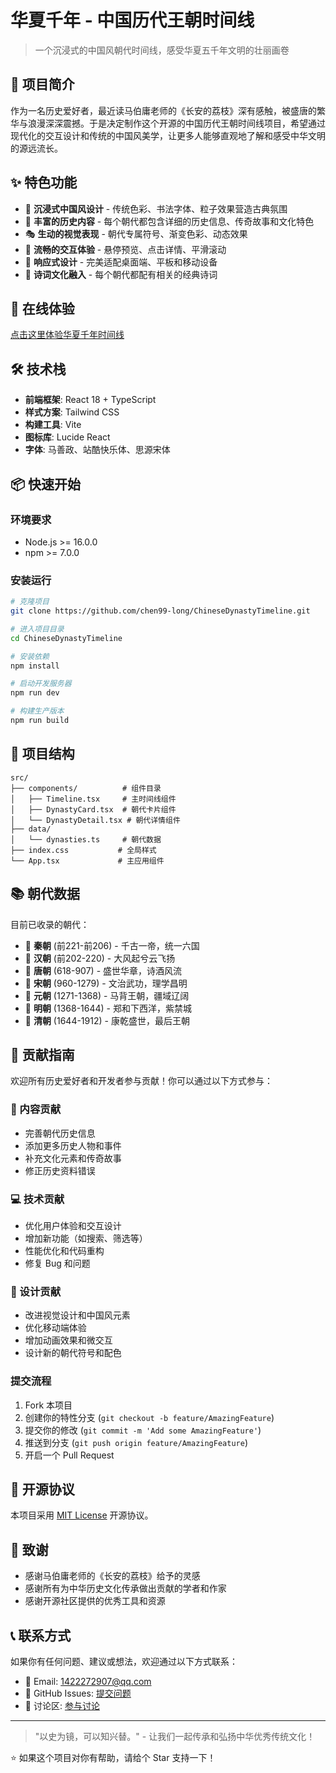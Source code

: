 # 华夏千年 - 中国历代王朝时间线

> 一个沉浸式的中国风朝代时间线，感受华夏五千年文明的壮丽画卷

## 🌟 项目简介

作为一名历史爱好者，最近读马伯庸老师的《长安的荔枝》深有感触，被盛唐的繁华与浪漫深深震撼。于是决定制作这个开源的中国历代王朝时间线项目，希望通过现代化的交互设计和传统的中国风美学，让更多人能够直观地了解和感受中华文明的源远流长。

## ✨ 特色功能

- 🎨 **沉浸式中国风设计** - 传统色彩、书法字体、粒子效果营造古典氛围
- 📜 **丰富的历史内容** - 每个朝代都包含详细的历史信息、传奇故事和文化特色
- 🎭 **生动的视觉表现** - 朝代专属符号、渐变色彩、动态效果
- 💫 **流畅的交互体验** - 悬停预览、点击详情、平滑滚动
- 📱 **响应式设计** - 完美适配桌面端、平板和移动设备
- 🎵 **诗词文化融入** - 每个朝代都配有相关的经典诗词

## 🚀 在线体验

[点击这里体验华夏千年时间线](https://chaodai.life/)

## 🛠️ 技术栈

- **前端框架**: React 18 + TypeScript
- **样式方案**: Tailwind CSS
- **构建工具**: Vite
- **图标库**: Lucide React
- **字体**: 马善政、站酷快乐体、思源宋体

## 📦 快速开始

### 环境要求

- Node.js >= 16.0.0
- npm >= 7.0.0

### 安装运行

```bash
# 克隆项目
git clone https://github.com/chen99-long/ChineseDynastyTimeline.git

# 进入项目目录
cd ChineseDynastyTimeline

# 安装依赖
npm install

# 启动开发服务器
npm run dev

# 构建生产版本
npm run build
```

## 🎯 项目结构

```
src/
├── components/          # 组件目录
│   ├── Timeline.tsx     # 主时间线组件
│   ├── DynastyCard.tsx  # 朝代卡片组件
│   └── DynastyDetail.tsx # 朝代详情组件
├── data/
│   └── dynasties.ts     # 朝代数据
├── index.css           # 全局样式
└── App.tsx             # 主应用组件
```

## 📚 朝代数据

目前已收录的朝代：
- 🐉 **秦朝** (前221-前206) - 千古一帝，统一六国
- 🏮 **汉朝** (前202-220) - 大风起兮云飞扬
- 🌸 **唐朝** (618-907) - 盛世华章，诗酒风流
- 🎋 **宋朝** (960-1279) - 文治武功，理学昌明
- 🏹 **元朝** (1271-1368) - 马背王朝，疆域辽阔
- 🌅 **明朝** (1368-1644) - 郑和下西洋，紫禁城
- 🦅 **清朝** (1644-1912) - 康乾盛世，最后王朝

## 🤝 贡献指南

欢迎所有历史爱好者和开发者参与贡献！你可以通过以下方式参与：

### 📖 内容贡献
- 完善朝代历史信息
- 添加更多历史人物和事件
- 补充文化元素和传奇故事
- 修正历史资料错误

### 💻 技术贡献
- 优化用户体验和交互设计
- 增加新功能（如搜索、筛选等）
- 性能优化和代码重构
- 修复 Bug 和问题

### 🎨 设计贡献
- 改进视觉设计和中国风元素
- 优化移动端体验
- 增加动画效果和微交互
- 设计新的朝代符号和配色

### 提交流程

1. Fork 本项目
2. 创建你的特性分支 (`git checkout -b feature/AmazingFeature`)
3. 提交你的修改 (`git commit -m 'Add some AmazingFeature'`)
4. 推送到分支 (`git push origin feature/AmazingFeature`)
5. 开启一个 Pull Request


## 📄 开源协议

本项目采用 [MIT License](LICENSE) 开源协议。

## 🙏 致谢

- 感谢马伯庸老师的《长安的荔枝》给予的灵感
- 感谢所有为中华历史文化传承做出贡献的学者和作家
- 感谢开源社区提供的优秀工具和资源

## 📞 联系方式

如果你有任何问题、建议或想法，欢迎通过以下方式联系：

- 📧 Email: 1422272907@qq.com
- 🐙 GitHub Issues: [提交问题](https://github.com/chen99-long/ChineseDynastyTimeline/issues)
- 💬 讨论区: [参与讨论](https://github.com/chen99-long/ChineseDynastyTimeline/discussions)

---

> "以史为镜，可以知兴替。" - 让我们一起传承和弘扬中华优秀传统文化！

⭐ 如果这个项目对你有帮助，请给个 Star 支持一下！